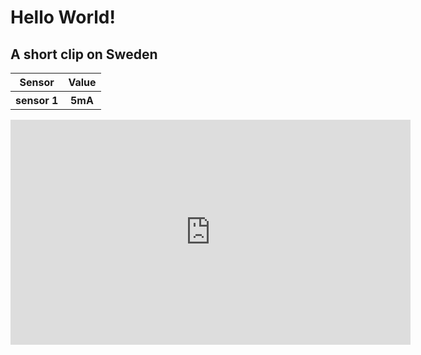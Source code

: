 
<h1>Hello World!</h1>
<h2>A short clip on Sweden</h2>
<table>
	<tr>
		<th> Sensor</th>
		<th> Value</th>
	</tr>
	<tr>
		<th id="s1"> sensor 1 </th>
		<th id="val1"> 5mA </th>
	</tr>
</table>
<iframe src="https://player.vimeo.com/video/139564068" width="640" height="360" frameborder="0" allowfullscreen></iframe>
<script src="test.js"> 
document.getElementById('s1').innerHTML = testName;
document.getElementById('val1').innerHTML = testVal;
</script> 	
